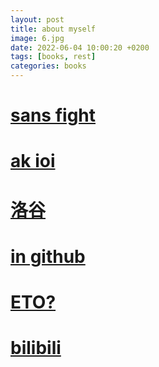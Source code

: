 ```yaml
---
layout: post
title: about myself
image: 6.jpg
date: 2022-06-04 10:00:20 +0200
tags: [books, rest]
categories: books
---
```

# [sans fight](http://jcw87.github.io/c2-sans-fight/)
# [ak ioi](https://ak-ioi.com/apps/oi-2048/)
# [洛谷](https://www.luogu.com.cn/)
# [in github](https://github.com/zsy816xdsj)
# [ETO?](http://www.threebody.com.cn/)
# [bilibili](https://space.bilibili.com/1368676143?spm_id_from=333.788.0.0)